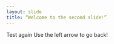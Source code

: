```yaml
---
layout: slide
title: “Welcome to the second slide!”
---
```

Test again
Use the left arrow to go back!
